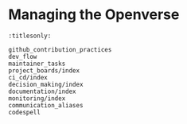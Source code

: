 # Managing the Openverse

```{toctree}
:titlesonly:

github_contribution_practices
dev_flow
maintainer_tasks
project_boards/index
ci_cd/index
decision_making/index
documentation/index
monitoring/index
communication_aliases
codespell
```
